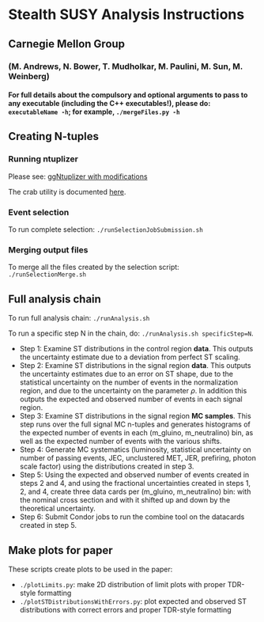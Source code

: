 # Stealth SUSY Analysis Instructions
## Carnegie Mellon Group
### (M. Andrews, N. Bower, T. Mudholkar, M. Paulini, M. Sun, M. Weinberg)

#### For full details about the compulsory and optional arguments to pass to any executable (including the C++ executables!), please do: `executableName -h`; for example, `./mergeFiles.py -h`

## Creating N-tuples
### Running ntuplizer
Please see: [ggNtuplizer with modifications](https://github.com/tanmaymudholkar/ggAnalysis/tree/94X)

The crab utility is documented [here](https://twiki.cern.ch/twiki/bin/view/CMSPublic/SWGuideCrab).

### Event selection
To run complete selection: `./runSelectionJobSubmission.sh`

### Merging output files
To merge all the files created by the selection script: `./runSelectionMerge.sh`

## Full analysis chain
To run full analysis chain: `./runAnalysis.sh`

To run a specific step N in the chain, do: `./runAnalysis.sh specificStep=N`.

* Step 1: Examine ST distributions in the control region **data**. This outputs the uncertainty estimate due to a deviation from perfect ST scaling.
* Step 2: Examine ST distributions in the signal region **data**. This outputs the uncertainty estimates due to an error on ST shape, due to the statistical uncertainty on the number of events in the normalization region, and due to the uncertainty on the parameter $\rho$. In addition this outputs the expected and observed number of events in each signal region.
* Step 3: Examine ST distributions in the signal region **MC samples**. This step runs over the full signal MC n-tuples and generates histograms of the expected number of events in each (m_gluino, m_neutralino) bin, as well as the expected number of events with the various shifts.
* Step 4: Generate MC systematics (luminosity, statistical uncertainty on number of passing events, JEC, unclustered MET, JER, prefiring, photon scale factor) using the distributions created in step 3.
* Step 5: Using the expected and observed number of events created in steps 2 and 4, and using the fractional uncertainties created in steps 1, 2, and 4, create three data cards per (m_gluino, m_neutralino) bin: with the nominal cross section and with it shifted up and down by the theoretical uncertainty.
* Step 6: Submit Condor jobs to run the combine tool on the datacards created in step 5.

## Make plots for paper

These scripts create plots to be used in the paper:
* `./plotLimits.py`: make 2D distribution of limit plots with proper TDR-style formatting
* `./plotSTDistributionsWithErrors.py`: plot expected and observed ST distributions with correct errors and proper TDR-style formatting

